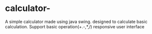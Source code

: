 # calculator-
A simple calculator made using java swing. designed to calculate basic calculation.
 Support basic operation(+.-,*,/)
 responsive user interface

